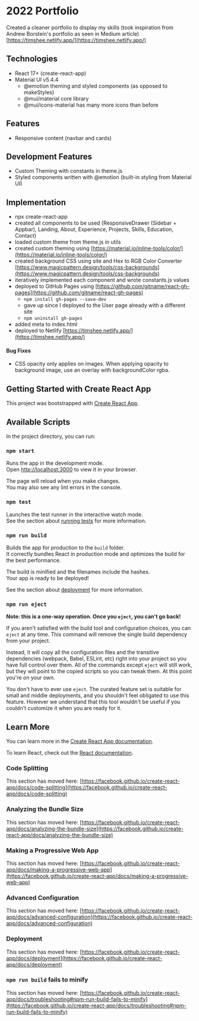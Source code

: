 # 2022 Portfolio
Created a cleaner portfolio to display my skills (took inspiration from Andrew Borstein's portfolio as seen in Medium article) [https://timshee.netlify.app/](https://timshee.netlify.app/)

## Technologies
- React 17+ (create-react-app)
- Material UI v5.4.4 
  - @emotion theming and styled components (as opposed to makeStyles)
  - @mui/material core library
  - @mui/icons-material has many more icons than before

## Features
- Responsive content (navbar and cards)

## Development Features
- Custom Theming with constants in theme.js
- Styled components written with @emotion (built-in styling from Material UI)

## Implementation
- npx create-react-app
- created all components to be used (ResponsiveDrawer (Sidebar + Appbar), Landing, About, Experience, Projects, Skills, Education, Contact)
- loaded custom theme from theme.js in utils
- created custom theming using [https://material.io/inline-tools/color/](https://material.io/inline-tools/color/)
- created background CSS using site and Hex to RGB Color Converter [https://www.magicpattern.design/tools/css-backgrounds](https://www.magicpattern.design/tools/css-backgrounds)
- iteratively implemented each component and wrote constants.js values
- deployed to GitHub Pages using [https://github.com/gitname/react-gh-pages](https://github.com/gitname/react-gh-pages)
  - ```npm install gh-pages --save-dev```
  - gave up since I deployed to the User page already with a different site
  - ```npm uninstall gh-pages```
- added meta to index.html
- deployed to Netlify [https://timshee.netlify.app/](https://timshee.netlify.app/)

#### Bug Fixes
- CSS opacity only applies on images. When applying opacity to background image, use an overlay with backgroundColor rgba.

## Getting Started with Create React App

This project was bootstrapped with [Create React App](https://github.com/facebook/create-react-app).

## Available Scripts

In the project directory, you can run:

### `npm start`

Runs the app in the development mode.\
Open [http://localhost:3000](http://localhost:3000) to view it in your browser.

The page will reload when you make changes.\
You may also see any lint errors in the console.

### `npm test`

Launches the test runner in the interactive watch mode.\
See the section about [running tests](https://facebook.github.io/create-react-app/docs/running-tests) for more information.

### `npm run build`

Builds the app for production to the `build` folder.\
It correctly bundles React in production mode and optimizes the build for the best performance.

The build is minified and the filenames include the hashes.\
Your app is ready to be deployed!

See the section about [deployment](https://facebook.github.io/create-react-app/docs/deployment) for more information.

### `npm run eject`

**Note: this is a one-way operation. Once you `eject`, you can't go back!**

If you aren't satisfied with the build tool and configuration choices, you can `eject` at any time. This command will remove the single build dependency from your project.

Instead, it will copy all the configuration files and the transitive dependencies (webpack, Babel, ESLint, etc) right into your project so you have full control over them. All of the commands except `eject` will still work, but they will point to the copied scripts so you can tweak them. At this point you're on your own.

You don't have to ever use `eject`. The curated feature set is suitable for small and middle deployments, and you shouldn't feel obligated to use this feature. However we understand that this tool wouldn't be useful if you couldn't customize it when you are ready for it.

## Learn More

You can learn more in the [Create React App documentation](https://facebook.github.io/create-react-app/docs/getting-started).

To learn React, check out the [React documentation](https://reactjs.org/).

### Code Splitting

This section has moved here: [https://facebook.github.io/create-react-app/docs/code-splitting](https://facebook.github.io/create-react-app/docs/code-splitting)

### Analyzing the Bundle Size

This section has moved here: [https://facebook.github.io/create-react-app/docs/analyzing-the-bundle-size](https://facebook.github.io/create-react-app/docs/analyzing-the-bundle-size)

### Making a Progressive Web App

This section has moved here: [https://facebook.github.io/create-react-app/docs/making-a-progressive-web-app](https://facebook.github.io/create-react-app/docs/making-a-progressive-web-app)

### Advanced Configuration

This section has moved here: [https://facebook.github.io/create-react-app/docs/advanced-configuration](https://facebook.github.io/create-react-app/docs/advanced-configuration)

### Deployment

This section has moved here: [https://facebook.github.io/create-react-app/docs/deployment](https://facebook.github.io/create-react-app/docs/deployment)

### `npm run build` fails to minify

This section has moved here: [https://facebook.github.io/create-react-app/docs/troubleshooting#npm-run-build-fails-to-minify](https://facebook.github.io/create-react-app/docs/troubleshooting#npm-run-build-fails-to-minify)
